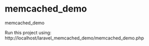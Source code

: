 # memcached_demo
memcached_demo

Run this project using: http://localhost/laravel_memcached_demo/memcached_demo.php
